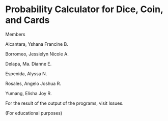 # Probability Calculator for Dice, Coin, and Cards
Members

Alcantara, Yshana Francine B.

Borromeo, Jessielyn Nicole A.

Delapa, Ma. Dianne E.

Espenida, Alyssa N.

Rosales, Angelo Joshua R.

Yumang, Elisha Joy R.

For the result of the output of the programs, visit Issues.



(For educational purposes)
